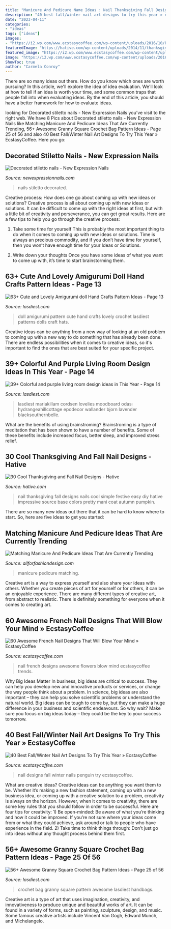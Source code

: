```yaml
---
title: "Manicure And Pedicure Name Ideas : Nail Thanksgiving Fall Designs Nails Cool Simple Festive Easy Diy Hative Impressive Source Base Colors Pretty Mani Coat Autumn Pumpkin"
description: "40 best fall/winter nail art designs to try this year » ecstasycoffee"
date: "2023-04-11"
categories:
- "ideas"
tags: ["ideas"]
images:
- "https://i2.wp.com/www.ecstasycoffee.com/wp-content/uploads/2016/10/PENGUIN-NAILS.jpg"
featuredImage: "https://hative.com/wp-content/uploads/2014/11/thanksgiving-nail-designs/15-thanksgiving-and-fall-nail-designs.jpg"
featured_image: "https://i2.wp.com/www.ecstasycoffee.com/wp-content/uploads/2016/10/Flowers.jpg?resize=600%2C900"
image: "https://i2.wp.com/www.ecstasycoffee.com/wp-content/uploads/2016/10/Flowers.jpg?resize=600%2C900"
ShowToc: true
author: "Carmela Conroy"
---
```



There are so many ideas out there. How do you know which ones are worth pursuing? In this article, we'll explore the idea of idea evaluation. We'll look at how to tell if an idea is worth your time, and some common traps that people fall into when evaluating ideas. By the end of this article, you should have a better framework for how to evaluate ideas.

	

		
looking for Decorated stiletto nails - New Expression Nails you've visit to the right web. We have 8 Pics about Decorated stiletto nails - New Expression Nails like Matching Manicure And Pedicure Ideas That Are Currently Trending, 56+ Awesome Granny Square Crochet Bag Pattern Ideas - Page 25 of 56 and also 40 Best Fall/Winter Nail Art Designs To Try This Year » EcstasyCoffee. Here you go:
		
    
## Decorated Stiletto Nails - New Expression Nails

<img loading=lazy src="https://newexpressionnails.com/wp-content/uploads/2019/08/decorated-stiletto-nails-1.jpg" onerror="this.onerror=null;this.src='https://tse2.mm.bing.net/th?id=OIP._L8RE3B5iOTkZQv4fjFAEQHaJQ&amp;pid=15.1';" alt="Decorated stiletto nails - New Expression Nails">

_Source: newexpressionnails.com_

>nails stiletto decorated. 

	

Creative process: How does one go about coming up with new ideas or solutions?
Creative process is all about coming up with new ideas or solutions. It can be difficult to come up with the right ideas at first, but with a little bit of creativity and perseverance, you can get great results. Here are a few tips to help you go through the creative process:
1. Take some time for yourself 
This is probably the most important thing to do when it comes to coming up with new ideas or solutions. Time is always an precious commodity, and if you don’t have time for yourself, then you won’t have enough time for your Ideas or Solutions.

2. Write down your thoughts 
Once you have some ideas of what you want to come up with, it’s time to start brainstorming them.

    
## 63+ Cute And Lovely Amigurumi Doll Hand Crafts Pattern Ideas - Page 13

<img loading=lazy src="https://www.lasdiest.com/wp-content/uploads/2019/05/svetko.toys_30593288_2049300675389692_5861540777376612352_n-e1557096555908.jpg" onerror="this.onerror=null;this.src='https://tse3.mm.bing.net/th?id=OIP.Lqy1B9k5Hr1iAlX0dlotagHaNi&amp;pid=15.1';" alt="63+ Cute and Lovely Amigurumi doll Hand Crafts Pattern Ideas - Page 13">

_Source: lasdiest.com_

>doll amigurumi pattern cute hand crafts lovely crochet lasdiest patterns dolls craft hats. 

	

Creative ideas can be anything from a new way of looking at an old problem to coming up with a new way to do something that has already been done. There are endless possibilities when it comes to creative ideas, so it's important to find the ones that are best suited for your specific project.

    
## 39+ Colorful And Purple Living Room Design Ideas In This Year - Page 14

<img loading=lazy src="https://www.lasdiest.com/wp-content/uploads/2020/03/Colorful-and-purple-living-room-design-ideas-in-This-Year-14.jpg" onerror="this.onerror=null;this.src='https://tse2.mm.bing.net/th?id=OIP.9m0-PjCB9H9eK37IMUAY-AHaLH&amp;pid=15.1';" alt="39+ Colorful and purple living room design ideas in This Year - Page 14">

_Source: lasdiest.com_

>lasdiest mariakillam cordsen lovelies moodboard odası hydrangeahillcottage epodecor wallander bjorn lavender blacksouthernbelle. 

	

What are the benefits of using brainstroming?
Brainstroming is a type of meditation that has been shown to have a number of benefits. Some of these benefits include increased focus, better sleep, and improved stress relief.

    
## 30 Cool Thanksgiving And Fall Nail Designs - Hative

<img loading=lazy src="https://hative.com/wp-content/uploads/2014/11/thanksgiving-nail-designs/15-thanksgiving-and-fall-nail-designs.jpg" onerror="this.onerror=null;this.src='https://tse2.mm.bing.net/th?id=OIP.bVAgsciHFsigBCtoVky36AHaIF&amp;pid=15.1';" alt="30 Cool Thanksgiving and Fall Nail Designs - Hative">

_Source: hative.com_

>nail thanksgiving fall designs nails cool simple festive easy diy hative impressive source base colors pretty mani coat autumn pumpkin. 

	

There are so many new ideas out there that it can be hard to know where to start. So, here are five ideas to get you started: 

    
## Matching Manicure And Pedicure Ideas That Are Currently Trending

<img loading=lazy src="https://allforfashiondesign.com/wp-content/uploads/2018/05/Manicure-And-Pedicure-Ideas.jpg" onerror="this.onerror=null;this.src='https://tse4.mm.bing.net/th?id=OIP.d7FctXtlsXu1RtNPRacTnAHaEo&amp;pid=15.1';" alt="Matching Manicure And Pedicure Ideas That Are Currently Trending">

_Source: allforfashiondesign.com_

>manicure pedicure matching. 

	

Creative art is a way to express yourself and also share your ideas with others. Whether you create pieces of art for yourself or for others, it can be an enjoyable experience. There are many different types of creative art, from abstract to realistic. There is definitely something for everyone when it comes to creating art.

    
## 60 Awesome French Nail Designs That Will Blow Your Mind » EcstasyCoffee

<img loading=lazy src="https://i2.wp.com/www.ecstasycoffee.com/wp-content/uploads/2016/10/Flowers.jpg?resize=600%2C900" onerror="this.onerror=null;this.src='https://tse4.mm.bing.net/th?id=OIP.jyr9lp1M2xijtJRhpWkW8wHaLH&amp;pid=15.1';" alt="60 Awesome French Nail Designs That Will Blow Your Mind » EcstasyCoffee">

_Source: ecstasycoffee.com_

>nail french designs awesome flowers blow mind ecstasycoffee trends. 

	

Why Big Ideas Matter
In business, big ideas are critical to success. They can help you develop new and innovative products or services, or change the way people think about a problem. In science, big ideas are also important – they can help you solve scientific problems or understand the natural world.
Big ideas can be tough to come by, but they can make a huge difference in your business and scientific endeavours. So why wait? Make sure you focus on big ideas today – they could be the key to your success tomorrow.

    
## 40 Best Fall/Winter Nail Art Designs To Try This Year » EcstasyCoffee

<img loading=lazy src="https://i2.wp.com/www.ecstasycoffee.com/wp-content/uploads/2016/10/PENGUIN-NAILS.jpg" onerror="this.onerror=null;this.src='https://tse1.mm.bing.net/th?id=OIP.TFZ7ANSWn8bi1ehIgYESXgHaHa&amp;pid=15.1';" alt="40 Best Fall/Winter Nail Art Designs To Try This Year » EcstasyCoffee">

_Source: ecstasycoffee.com_

>nail designs fall winter nails penguin try ecstasycoffee. 

	

What are creative ideas?
Creative ideas can be anything you want them to be. Whether it’s making a new fashion statement, coming up with a new business idea, or coming up with a creative solution to a problem, creativity is always on the horizon. However, when it comes to creativity, there are some key rules that you should follow in order to be successful. Here are four tips for creativity: 1) Be open-minded: Be aware of what you’re thinking and how it could be improved. If you’re not sure where your ideas come from or what they could achieve, ask around or talk to people who have experience in the field. 2) Take time to think things through: Don’t just go into ideas without any thought process behind them first.

    
## 56+ Awesome Granny Square Crochet Bag Pattern Ideas - Page 25 Of 56

<img loading=lazy src="https://www.lasdiest.com/wp-content/uploads/2019/05/9b0731080b8689fc1f4b3ebe0a3d0e24-bag-crochet-crochet-handbags-e1557535134812.jpg" onerror="this.onerror=null;this.src='https://tse3.mm.bing.net/th?id=OIP.mSU2q5Gcmrj8rXm_f_RZOwHaLw&amp;pid=15.1';" alt="56+ Awesome Granny Square Crochet Bag Pattern Ideas - Page 25 of 56">

_Source: lasdiest.com_

>crochet bag granny square pattern awesome lasdiest handbags. 

	

Creative art is a type of art that uses imagination, creativity, and innovativeness to produce unique and beautiful works of art. It can be found in a variety of forms, such as painting, sculpture, design, and music. Some famous creative artists include Vincent Van Gogh, Edward Munch, and Michelangelo.

